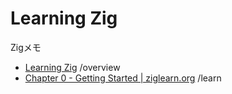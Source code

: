# Learning Zig

Zigメモ

- [Learning Zig](https://www.openmymind.net/learning_zig/) /overview
- [Chapter 0 - Getting Started | ziglearn.org](https://ziglearn.org/) /learn